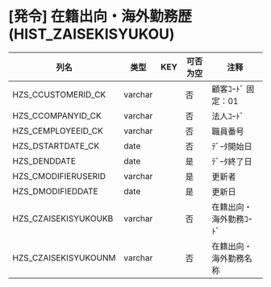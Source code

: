 # [発令] 在籍出向・海外勤務歴(HIST_ZAISEKISYUKOU)
| 列名   | 类型   | KEY  | 可否为空 | 注释   |
| ---- | ---- | ---- | ---- | ---- |
|HZS_CCUSTOMERID_CK|varchar||否|顧客ｺｰﾄﾞ                        固定：01|
|HZS_CCOMPANYID_CK|varchar||否|法人ｺｰﾄﾞ|
|HZS_CEMPLOYEEID_CK|varchar||否|職員番号|
|HZS_DSTARTDATE_CK|date||否|ﾃﾞｰﾀ開始日|
|HZS_DENDDATE|date||是|ﾃﾞｰﾀ終了日|
|HZS_CMODIFIERUSERID|varchar||是|更新者|
|HZS_DMODIFIEDDATE|date||是|更新日|
|HZS_CZAISEKISYUKOUKB|varchar||否|在籍出向・海外勤務ｺｰﾄﾞ|
|HZS_CZAISEKISYUKOUNM|varchar||否|在籍出向・海外勤務名称|
